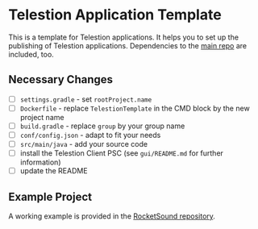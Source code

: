 # Telestion Application Template

This is a template for Telestion applications.
It helps you to set up the publishing of Telestion applications.
Dependencies to the [main repo](https://github.com/wuespace/telestion) are included, too.

## Necessary Changes

- [ ] `settings.gradle` - set `rootProject.name`
- [ ] `Dockerfile` - replace `TelestionTemplate` in the CMD block by the new project name 
- [ ] `build.gradle` - replace `group` by your group name
- [ ] `conf/config.json` - adapt to fit your needs
- [ ] `src/main/java` - add your source code
- [ ] install the Telestion Client PSC (see `gui/README.md` for further information)
- [ ] update the README

## Example Project

A working example is provided in the [RocketSound repository](https://github.com/wuespace/telestion-rocketsound).
